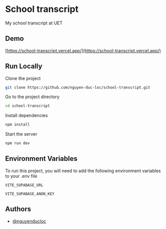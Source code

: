 # School transcript

My school transcript at UET

## Demo

[https://school-transcript.vercel.app/](https://school-transcript.vercel.app/)

## Run Locally

Clone the project

```bash
git clone https://github.com/nguyen-duc-loc/school-transcript.git
```

Go to the project directory

```bash
cd school-transcript
```

Install dependencies

```bash
npm install
```

Start the server

```bash
npm run dev
```

## Environment Variables

To run this project, you will need to add the following environment variables to your .env file

`VITE_SUPABASE_URL`

`VITE_SUPABASE_ANON_KEY`

## Authors

- [@nguyenducloc](https://www.linkedin.com/in/nguyenducloc404/)
